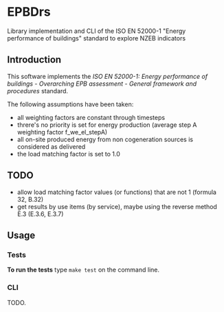 # EPBDrs

Library implementation and CLI of the ISO EN 52000-1 "Energy performance of buildings" standard to explore NZEB indicators

## Introduction

This software implements the *ISO EN 52000-1: Energy performance of buildings - Overarching EPB assessment - General framework and procedures* standard.

The following assumptions have been taken:

- all weighting factors are constant through timesteps
- threre's no priority is set for energy production (average step A weighting factor f_we_el_stepA)
- all on-site produced energy from non cogeneration sources is considered as delivered
- the load matching factor is set to 1.0

## TODO

- allow load matching factor values (or functions) that are not 1 (formula 32, B.32)
- get results by use items (by service), maybe using the reverse method E.3 (E.3.6, E.3.7)

## Usage

### Tests
**To run the tests** type ```make test``` on the command line.

### CLI

TODO.

